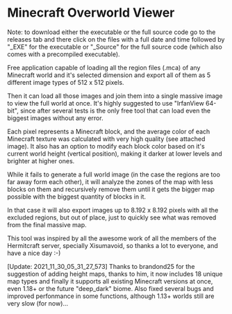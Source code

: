 # Minecraft Overworld Viewer

Note: to download either the executable or the full source code go to the releases tab and there click on the files with a full date and time followed by "_EXE" for the executable or "_Source" for the full source code (which also comes with a precompiled executable).

Free application capable of loading all the region files (.mca) of any Minecraft world and it's selected dimension and export all of them as 5 different image types of 512 x 512 pixels.

Then it can load all those images and join them into a single massive image to view the full world at once. It's highly suggested to use "IrfanView 64-bit", since after several tests is the only free tool that can load even the biggest images without any error.

Each pixel represents a Minecraft block, and the average color of each Minecraft texture was calculated with very high quality (see attached image). It also has an option to modify each block color based on it's current world height (vertical position), making it darker at lower levels and brighter at higher ones.

While it fails to generate a full world image (in the case the regions are too far away form each other), it will analyze the zones of the map with less blocks on them and recursively remove them until it gets the bigger map possible with the biggest quantity of blocks in it.

In that case it will also export images up to 8.192 x 8.192 pixels with all the excluded regions, but out of place, just to quickly see what was removed from the final massive map.

This tool was inspired by all the awesome work of all the members of the Hermitcraft server, specially Xisumavoid, so thanks a lot to everyone, and have a nice day :-)

[Update: 2021_11_30_05_31_27_573]
Thanks to brandond25 for the suggestion of adding height maps, thanks to him, it now includes 18 unique map types and finally it supports all existing Minecraft versions at once, even 1.18+ or the future "deep_dark" biome. Also fixed several bugs and improved perfonmance in some functions, although 1.13+ worlds still are very slow (for now)...
